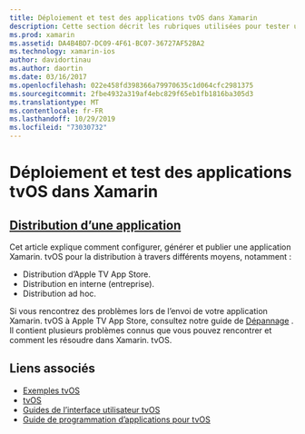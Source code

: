```yaml
---
title: Déploiement et test des applications tvOS dans Xamarin
description: Cette section décrit les rubriques utilisées pour tester une application et comment la distribuer. Les rubriques incluent des éléments tels que les outils utilisés pour le débogage, le déploiement vers les testeurs et la publication d’une application dans l’App Store d’Apple TV.
ms.prod: xamarin
ms.assetid: DA4B4BD7-DC09-4F61-BC07-36727AF52BA2
ms.technology: xamarin-ios
author: davidortinau
ms.author: daortin
ms.date: 03/16/2017
ms.openlocfilehash: 022e458fd398366a79970635c1d064cfc2981375
ms.sourcegitcommit: 2fbe4932a319af4ebc829f65eb1fb1816ba305d3
ms.translationtype: MT
ms.contentlocale: fr-FR
ms.lasthandoff: 10/29/2019
ms.locfileid: "73030732"
---
```

# <a name="deploying-and-testing-tvos-apps-in-xamarin"></a>Déploiement et test des applications tvOS dans Xamarin

## <a name="app-distributioniostvosdeploy-testapp-distributionindexmd"></a>[Distribution d’une application](~/ios/tvos/deploy-test/app-distribution/index.md)

Cet article explique comment configurer, générer et publier une application Xamarin. tvOS pour la distribution à travers différents moyens, notamment :

- Distribution d’Apple TV App Store.
- Distribution en interne (entreprise).
- Distribution ad hoc.

Si vous rencontrez des problèmes lors de l’envoi de votre application Xamarin. tvOS à Apple TV App Store, consultez notre guide de [Dépannage](~/ios/tvos/troubleshooting.md) . Il contient plusieurs problèmes connus que vous pouvez rencontrer et comment les résoudre dans Xamarin. tvOS.

## <a name="related-links"></a>Liens associés

- [Exemples tvOS](https://docs.microsoft.com/samples/browse/?products=xamarin&term=Xamarin.iOS+tvOS)
- [tvOS](https://developer.apple.com/tvos/)
- [Guides de l’interface utilisateur tvOS](https://developer.apple.com/tvos/human-interface-guidelines/)
- [Guide de programmation d’applications pour tvOS](https://developer.apple.com/library/prerelease/tvos/documentation/General/Conceptual/AppleTV_PG/)
